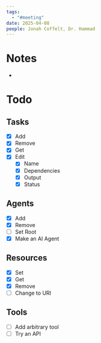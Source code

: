 ```yaml
---
tags:
  - "#meeting"
date: 2025-04-08
people: Jonah Coffelt, Dr. Hammad
---
```

# Notes
- 

# Todo
## Tasks
- [x] Add
- [x] Remove
- [x] Get
- [x] Edit
	- [x] Name
	- [x] Dependencies
	- [x] Output
	- [x] Status
## Agents
- [x] Add
- [x] Remove
- [ ] Set Root
- [x] Make an AI Agent
## Resources
- [x] Set
- [x] Get
- [x] Remove
- [ ] Change to URI
## Tools
- [ ] Add arbitrary tool
- [ ] Try an API